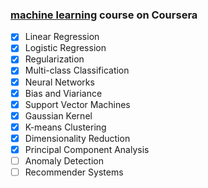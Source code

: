 ### [machine learning](https://www.coursera.org/learn/machine-learning/home/welcome) course on Coursera

* [x] Linear Regression
* [x] Logistic Regression
* [x] Regularization
* [x] Multi-class Classification
* [x] Neural Networks
* [x] Bias and Viariance
* [x] Support Vector Machines
* [x] Gaussian Kernel
* [x] K-means Clustering
* [x] Dimensionality Reduction
* [x] Principal Component Analysis
* [ ] Anomaly Detection
* [ ] Recommender Systems
